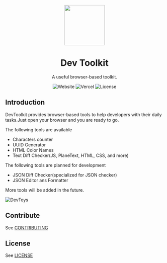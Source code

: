 <p align="center">
  <img width="128" align="center" src="https://storage.googleapis.com/tachibanayu24/kit/wrench.png">
</p>
<h1 align="center">
  Dev Toolkit
</h1>
<p align="center">
  A useful browser-based toolkit.
</p>
<p align="center">
  <a style="text-decoration:none" href="https://kit.tachibanayu24.com" target="_blank">
    <img src="https://img.shields.io/badge/Website-kit.tachibanayu24.com-blue" alt="Website" />
  </a>
  <img src="http://therealsujitk-vercel-badge.vercel.app/?app=dev-toolkit" alt="Vercel" />
  <img src="https://img.shields.io/badge/license-MIT-blue" alt="License" />
</p>


## Introduction

DevToolkit provides browser-based tools to help developers with their daily tasks.Just open your browser and you are ready to go.

The following tools are available

 - Characters counter
 - UUID Generator
 - HTML Color Names
 - Text Diff Checker(JS, PlaneText, HTML, CSS, and more)

The following tools are planned for development

 - JSON Diff Checker(specialized for JSON checker)
 - JSON Editor ans Formatter

More tools will be added in the future.

![DevToys](https://storage.googleapis.com/tachibanayu24/kit/ogp.png)

## Contribute

See [CONTRIBUTING](CONTRIBUTING.md)

## License

See [LICENSE](LICENSE)
